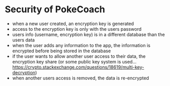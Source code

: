# Security of PokeCoach

- when a new user created, an encryption key is generated
- access to the encryption key is only with the users password
- users info (username, encryption key) is in a different database than the users data 
- when the user adds any information to the app, the information is encrypted before being stored in the database
- if the user wants to allow another user access to their data, the encryption key share (or some public key system is used... <https://crypto.stackexchange.com/questions/18619/multi-key-decryption>)
- when another users access is removed, the data is re-encrypted 

